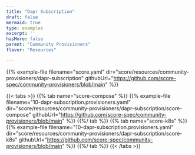 ```yaml
---
title: "Dapr Subscription"
draft: false
mermaid: true
type: examples
excerpt: ''
hasMore: false
parent: "Community Provisioners"
flavor: "Resources"

---
```




{{% example-file filename="score.yaml" dir="score/resources/community-provisioners/dapr-subscription" githubUrl="https://github.com/score-spec/community-provisioners/blob/main" %}}

{{< tabs >}}
{{% tab name="score-compose" %}}
{{% example-file filename="10-dapr-subscription.provisioners.yaml" dir="score/resources/community-provisioners/dapr-subscription/score-compose" githubUrl="https://github.com/score-spec/community-provisioners/blob/main" %}}
{{%/ tab %}}
{{% tab name="score-k8s" %}}
{{% example-file filename="10-dapr-subscription.provisioners.yaml" dir="score/resources/community-provisioners/dapr-subscription/score-k8s" githubUrl="https://github.com/score-spec/community-provisioners/blob/main" %}}
{{%/ tab %}}
{{< /tabs >}}
  
